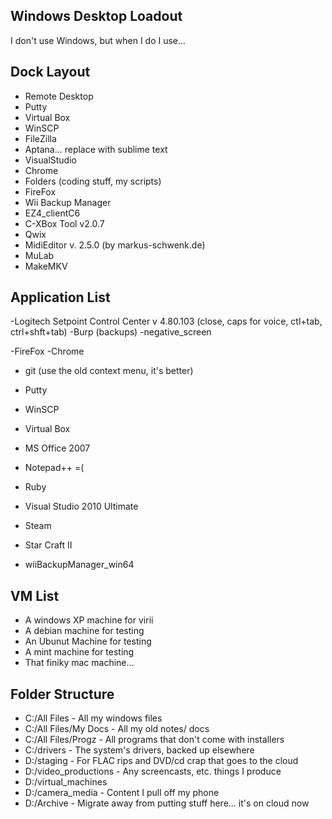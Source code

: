 ## Windows Desktop Loadout

I don't use Windows, but when I do I use...



## Dock Layout

- Remote Desktop
- Putty
- Virtual Box
- WinSCP
- FileZilla
- Aptana... replace with sublime text
- VisualStudio
- Chrome
- Folders (coding stuff, my scripts)
- FireFox
- Wii Backup Manager
- EZ4_clientC6
- C-XBox Tool v2.0.7
- Qwix
- MidiEditor v. 2.5.0 (by markus-schwenk.de)
- MuLab
- MakeMKV






## Application List

-Logitech Setpoint Control Center v 4.80.103 (close, caps for voice, ctl+tab, ctrl+shft+tab)
-Burp (backups)
-negative_screen

-FireFox
-Chrome

- git (use the old context menu, it's better)
- Putty
- WinSCP
- Virtual Box
- MS Office 2007
- Notepad++ =(
- Ruby
- Visual Studio 2010 Ultimate

- Steam
- Star Craft II
- wiiBackupManager_win64


## VM List
- A windows XP machine for virii
- A debian machine for testing
- An Ubunut Machine for testing
- A mint machine for testing
- That finiky mac machine...


## Folder Structure

- C:/All Files         - All my windows files
- C:/All Files/My Docs - All my old notes/ docs
- C:/All Files/Progz   - All programs that don't come with installers
- C:/drivers           - The system's drivers, backed up elsewhere
- D:/staging           - For FLAC rips and DVD/cd crap that goes to the cloud
- D:/video_productions - Any screencasts, etc. things I produce
- D:/virtual_machines  
- D:/camera_media      - Content I pull off my phone
- D:/Archive           - Migrate away from putting stuff here... it's on cloud now





